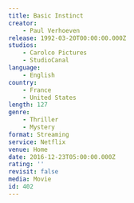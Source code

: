 ```yaml
---
title: Basic Instinct
creator:
    - Paul Verhoeven
release: 1992-03-20T00:00:00.000Z
studios:
    - Carolco Pictures
    - StudioCanal
language:
    - English
country:
    - France
    - United States
length: 127
genre:
    - Thriller
    - Mystery
format: Streaming
service: Netflix
venue: Home
date: 2016-12-23T05:00:00.000Z
rating: ''
revisit: false
media: Movie
id: 402
---
```




